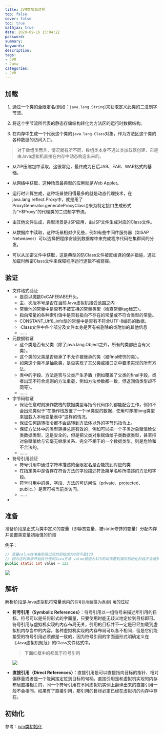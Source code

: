 ```yaml
---
title: JVM类加载过程
top: false
cover: false
toc: true
mathjax: true
date: 2020-09-16 15:04:22
password:
summary:
keywords:
description:
tags:
- JVM
- Java
categories:
- JVM
---
```




## 加载



1. 通过一个类的全限定名(例如：`java.lang.String`)来获取定义此类的二进制字节流。

2. 将这个字节流所代表的静态存储结构转化为方法区的运行时数据结构。

2. 在内存中生成一个代表这个类的`java.lang.Class`对象，作为方法区这个类的各种数据的访问入口。

> 对于数组类而言，情况就有所不同，数组类本身不通过类加载器创建，它是由Java虚拟机直接在内存中动态构造出来的。



- 从ZIP压缩包中读取，这很常见，最终成为日后JAR、EAR、WAR格式的基础。

- 从网络中获取，这种场景最典型的应用就是Web Applet。

- 运行时计算生成，这种场景使用得最多的就是动态代理技术，在java.lang.reflect.Proxy中，就是用了ProxyGenerator.generateProxyClass()来为特定接口生成形式为“*$Proxy”的代理类的二进制字节流。

- 由其他文件生成，典型场景是JSP应用，由JSP文件生成对应的Class文件。

- 从数据库中读取，这种场景相对少见些，例如有些中间件服务器（如SAP Netweaver）可以选择把程序安装到数据库中来完成程序代码在集群间的分发。

- 可以从加密文件中获取，这是典型的防Class文件被反编译的保护措施，通过加载时解密Class文件来保障程序运行逻辑不被窥探。



## 验证

- 文件格式验证
  - 是否以魔数0xCAFEBABE开头。
  - 主、次版本号是否在当前Java虚拟机接受范围之内
  - 常量池的常量中是否有不被支持的常量类型（检查常量tag标志）。
  - 指向常量的各种索引值中是否有指向不存在的常量或不符合类型的常量。
  - CONSTANT_Utf8_info型的常量中是否有不符合UTF-8编码的数据。
  - ·Class文件中各个部分及文件本身是否有被删除的或附加的其他信息
  - ......
- 元数据验证
  - 这个类是否有父类（除了java.lang.Object之外，所有的类都应当有父类）。
  - 这个类的父类是否继承了不允许被继承的类（被final修饰的类）。
  - 如果这个类不是抽象类，是否实现了其父类或接口之中要求实现的所有方法。
  - 类中的字段、方法是否与父类产生矛盾（例如覆盖了父类的final字段，或者出现不符合规则的方法重载，例如方法参数都一致，但返回值类型却不同等）。
  - ......
- 字节码验证
  - 保证任意时刻操作数栈的数据类型与指令代码序列都能配合工作，例如不会出现类似于“在操作栈放置了一个int类型的数据，使用时却按long类型来加载入本地变量表中”这样的情况。
  - 保证任何跳转指令都不会跳转到方法体以外的字节码指令上。
  - 保证方法体中的类型转换总是有效的，例如可以把一个子类对象赋值给父类数据类型，这是安全的，但是把父类对象赋值给子类数据类型，甚至把对象赋值给与它毫无继承关系、完全不相干的一个数据类型，则是危险和不合法的。
  - ......
- 符号引用验证
  - 符号引用中通过字符串描述的全限定名是否能找到对应的类
  - 在指定类中是否存在符合方法的字段描述符及简单名称所描述的方法和字段。
  - 符号引用中的类、字段、方法的可访问性（private、protected、public、<package>）是否可被当前类访问。
  - ......
- 

## 准备

准备阶段是正式为类中定义的变量（即静态变量，被static修饰的变量）分配内存并设置类变量初始值的阶段

例子：

```java
// 变量value在准备阶段过后的初始值为0而不是123
// 因为这时尚未开始执行任何Java方法 value赋值为123的动作要到类的初始化阶段才会被执行
public static int value = 123
```

![](http://cdn.mjava.top/blog/20200726220517.jpeg)

## 解析

解析阶段是Java虚拟机将常量池内的`符号引用`替换为`直接引用`的过程

- **符号引用（Symbolic References）**：符号引用以一组符号来描述所引用的目标，符号可以是任何形式的字面量，只要使用时能无歧义地定位到目标即可。符号引用与虚拟机实现的内存布局无关，引用的目标并不一定是已经加载到虚拟机内存当中的内容。各种虚拟机实现的内存布局可以各不相同，但是它们能接受的符号引用必须都是一致的，因为符号引用的字面量形式明确定义在《Java虚拟机规范》的Class文件格式中。

  > 下面红框中的都属于符号引用

  ![](http://cdn.mjava.top/blog/20200726220833.png)

- **直接引用（Direct References）**：直接引用是可以直接指向目标的指针、相对偏移量或者是一个能间接定位到目标的句柄。直接引用是和虚拟机实现的内存布局直接相关的，同一个符号引用在不同虚拟机实例上翻译出来的直接引用一般不会相同。如果有了直接引用，那引用的目标必定已经在虚拟机的内存中存在。

## 初始化

参考：[jvm类初始化](https://mp.weixin.qq.com/s?__biz=MzAxMTc4NDUyOA==&tempkey=MTA3MV9NS1dJTVFnVDhRQkRid2hBSDB4aUE2X3Nham5Lcm9VMlpXVlIzTGd4dkk0eDNNb29iV3NlaGh0blA3Z25CcmJ6cXBLYzl5Z09zakZSakNTeFdTOUtkbUQzZnNST0pnUUNTOEhkb1J3Ul84MDhPaEw1bGZSVm9TdXNteG5DLUowSDdmUGxYajkxSWFETENkZ0h0NTY1UkJfOC0yV0laXzdyakNfVDdnfn4%3D&chksm=03a1657734d6ec6126a1c6a802506964f632a2dff53f123de74de0f865b83ef11a9b338a187d#rd)